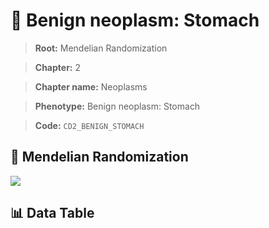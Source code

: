 # 🧪 Benign neoplasm: Stomach

> **Root:** Mendelian Randomization

> **Chapter:** 2  

> **Chapter name:** Neoplasms

> **Phenotype:** Benign neoplasm: Stomach  

> **Code:** `CD2_BENIGN_STOMACH`

## 🧬 Mendelian Randomization  

<img src="/MR/Figures/Forward/CD2_BENIGN_STOMACH.png"/>

## 📊 Data Table

<CsvTableMRF src="/public/MR/Data/Forward/CD2_BENIGN_STOMACH.csv"/>
